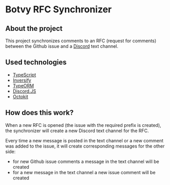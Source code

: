 # Botvy RFC Synchronizer

## About the project

This project synchronizes comments to an RFC (request for comments) between the Github issue and a [Discord](https://discord.gg/NsuKYmE) text channel.

## Used technologies

- [TypeScript](https://www.typescriptlang.org/)
- [Inversify](http://inversify.io/)
- [TypeORM](https://typeorm.io/#/)
- [Discord.JS](https://discord.js.org/#/)
- [Octokit](https://github.com/octokit)

## How does this work?

When a new RFC is opened (the issue with the required prefix is created), the synchronizer will create a new Discord text channel for the RFC.

Every time a new message is posted in the text channel or a new comment was added to the issue, it will create corresponding messages for the other side:

- for new Github issue comments a message in the text channel will be created
- for a new message in the text channel a new issue comment will be created
